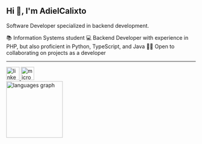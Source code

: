 <h2 align="left">Hi 👋, I'm AdielCalixto</h2>

Software Developer specialized in backend development.

📚 Information Systems student
💻 Backend Developer with experience in PHP, but also proficient in Python, TypeScript, and Java
👨‍💻 Open to collaborating on projects as a developer

---

<div align="left">
  <a href="https://www.linkedin.com/in/adiel-calixto/" target="_blank">
    <img src="https://img.shields.io/static/v1?message=LinkedIn&logo=linkedin&label=&color=0077B5&logoColor=white&labelColor=&style=for-the-badge" height="35" alt="linkedin logo"  />
  </a>
  <a href="mailto:adielcalixtos@outlook.com" target="_blank">
    <img src="https://img.shields.io/static/v1?message=adielcalixtos@outlook.com&logo=microsoft-outlook&label=&color=0078D4&logoColor=white&labelColor=&style=for-the-badge" height="35" alt="microsoft-outlook logo"  />
  </a>
</div>

<div align="left">
  <img src="https://github-readme-stats.vercel.app/api/top-langs?username=adiel-calixto&locale=en&hide_title=false&layout=compact&card_width=320&langs_count=5&theme=buefy&hide_border=false" height="150" alt="languages graph"  />
</div>
